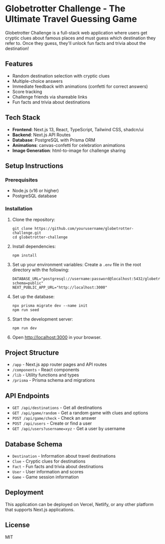 # Globetrotter Challenge - The Ultimate Travel Guessing Game

Globetrotter Challenge is a full-stack web application where users get cryptic clues about famous places and must guess which destination they refer to. Once they guess, they'll unlock fun facts and trivia about the destination!

## Features

- Random destination selection with cryptic clues
- Multiple-choice answers
- Immediate feedback with animations (confetti for correct answers)
- Score tracking
- Challenge friends via shareable links
- Fun facts and trivia about destinations

## Tech Stack

- **Frontend**: Next.js 13, React, TypeScript, Tailwind CSS, shadcn/ui
- **Backend**: Next.js API Routes
- **Database**: PostgreSQL with Prisma ORM
- **Animations**: canvas-confetti for celebration animations
- **Image Generation**: html-to-image for challenge sharing

## Setup Instructions

### Prerequisites

- Node.js (v16 or higher)
- PostgreSQL database

### Installation

1. Clone the repository:
   ```
   git clone https://github.com/yourusername/globetrotter-challenge.git
   cd globetrotter-challenge
   ```

2. Install dependencies:
   ```
   npm install
   ```

3. Set up your environment variables:
   Create a `.env` file in the root directory with the following:
   ```
   DATABASE_URL="postgresql://username:password@localhost:5432/globetrotter?schema=public"
   NEXT_PUBLIC_APP_URL="http://localhost:3000"
   ```

4. Set up the database:
   ```
   npx prisma migrate dev --name init
   npm run seed
   ```

5. Start the development server:
   ```
   npm run dev
   ```

6. Open [http://localhost:3000](http://localhost:3000) in your browser.

## Project Structure

- `/app` - Next.js app router pages and API routes
- `/components` - React components
- `/lib` - Utility functions and types
- `/prisma` - Prisma schema and migrations

## API Endpoints

- `GET /api/destinations` - Get all destinations
- `GET /api/game/random` - Get a random game with clues and options
- `POST /api/game/check` - Check an answer
- `POST /api/users` - Create or find a user
- `GET /api/users?username=xyz` - Get a user by username

## Database Schema

- `Destination` - Information about travel destinations
- `Clue` - Cryptic clues for destinations
- `Fact` - Fun facts and trivia about destinations
- `User` - User information and scores
- `Game` - Game session information

## Deployment

This application can be deployed on Vercel, Netlify, or any other platform that supports Next.js applications.

## License

MIT
